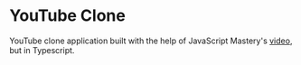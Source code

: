 # YouTube Clone

YouTube clone application built with the help of JavaScript Mastery's [video](https://www.youtube.com/watch?v=FHTbsZEJspU&t=5430s), but in Typescript.
